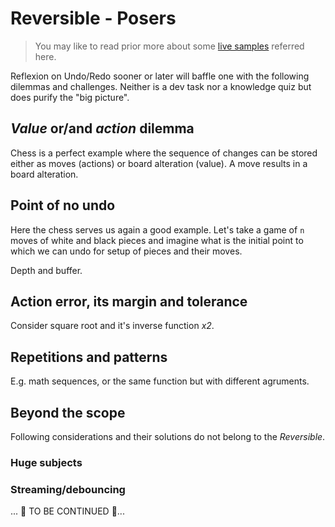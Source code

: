 # Reversible - Posers

> You may like to read prior more about some [live samples](reversible_samples.md) referred here.

Reflexion on Undo/Redo sooner or later will baffle one with the following dilemmas and challenges. Neither is a dev task nor a knowledge quiz but does purify the "big picture".

## _Value_ or/and _action_ dilemma

Chess is a perfect example where the sequence of changes can be stored either as moves (actions) or board alteration (value). A move results in a board alteration.

## Point of no undo

Here the chess serves us again a good example. Let's take a game of `n` moves of white and black pieces and imagine what is the initial point to which we can undo for setup of pieces and their moves.

Depth and buffer.

## Action error, its margin and tolerance

Consider square root and it's inverse function _x2_.

## Repetitions and patterns

E.g. math sequences, or the same function but with different agruments.

## Beyond the scope

Following considerations and their solutions do not belong to the _Reversible_.

### Huge subjects

### Streaming/debouncing

... 🚧 TO BE CONTINUED 🚧...
